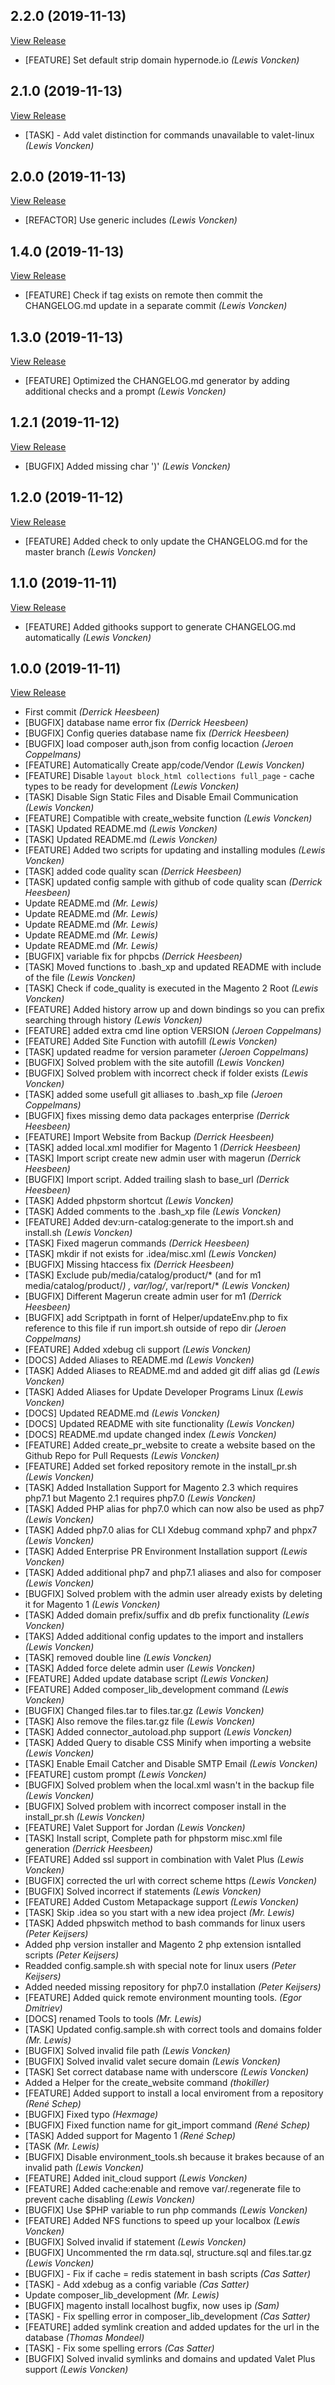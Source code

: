 ## 2.2.0 (2019-11-13)

[View Release](git@github.com:experius/Magento-2-Bash-Localhost-Installation-Script.git/commits/tag/2.2.0)

*  [FEATURE] Set default strip domain hypernode.io *(Lewis Voncken)*


## 2.1.0 (2019-11-13)

[View Release](git@github.com:experius/Magento-2-Bash-Localhost-Installation-Script.git/commits/tag/2.1.0)

*  [TASK] - Add valet distinction for commands unavailable to valet-linux *(Lewis Voncken)*


## 2.0.0 (2019-11-13)

[View Release](git@github.com:experius/Magento-2-Bash-Localhost-Installation-Script.git/commits/tag/2.0.0)

*  [REFACTOR] Use generic includes *(Lewis Voncken)*


## 1.4.0 (2019-11-13)

[View Release](git@github.com:experius/Magento-2-Bash-Localhost-Installation-Script.git/commits/tag/1.4.0)

*  [FEATURE] Check if tag exists on remote then commit the CHANGELOG.md update in a separate commit *(Lewis Voncken)*


## 1.3.0 (2019-11-13)

[View Release](git@github.com:experius/Magento-2-Bash-Localhost-Installation-Script.git/commits/tag/1.3.0)

*  [FEATURE] Optimized the CHANGELOG.md generator by adding additional checks and a prompt *(Lewis Voncken)*


## 1.2.1 (2019-11-12)

[View Release](git@github.com:experius/Magento-2-Bash-Localhost-Installation-Script.git/commits/tag/1.2.1)

*  [BUGFIX] Added missing char ')' *(Lewis Voncken)*


## 1.2.0 (2019-11-12)

[View Release](git@github.com:experius/Magento-2-Bash-Localhost-Installation-Script.git/commits/tag/1.2.0)

*  [FEATURE] Added check to only update the CHANGELOG.md for the master branch *(Lewis Voncken)*


## 1.1.0 (2019-11-11)

[View Release](git@github.com:experius/Magento-2-Bash-Localhost-Installation-Script.git/commits/tag/1.1.0)

*  [FEATURE] Added githooks support to generate CHANGELOG.md automatically *(Lewis Voncken)*


## 1.0.0 (2019-11-11)

[View Release](git@github.com:experius/Magento-2-Bash-Localhost-Installation-Script.git/commits/tag/1.0.0)

*  First commit *(Derrick Heesbeen)*
*  [BUGFIX] database name error fix *(Derrick Heesbeen)*
*  [BUGFIX] Config queries database name fix *(Derrick Heesbeen)*
*  [BUGFIX] load composer auth,json from config locaction *(Jeroen Coppelmans)*
*  [FEATURE] Automatically Create app/code/Vendor *(Lewis Voncken)*
*  [FEATURE] Disable `layout block_html collections full_page` - cache types to be ready for development *(Lewis Voncken)*
*  [TASK] Disable Sign Static Files and Disable Email Communication *(Lewis Voncken)*
*  [FEATURE] Compatible with create_website function *(Lewis Voncken)*
*  [TASK] Updated README.md *(Lewis Voncken)*
*  [TASK] Updated README.md *(Lewis Voncken)*
*  [FEATURE] Added two scripts for updating and installing modules *(Lewis Voncken)*
*  [TASK] added code quality scan *(Derrick Heesbeen)*
*  [TASK] updated config sample with github of code quality scan *(Derrick Heesbeen)*
*  Update README.md *(Mr. Lewis)*
*  Update README.md *(Mr. Lewis)*
*  Update README.md *(Mr. Lewis)*
*  Update README.md *(Mr. Lewis)*
*  Update README.md *(Mr. Lewis)*
*  [BUGFIX] variable fix for phpcbs *(Derrick Heesbeen)*
*  [TASK] Moved functions to .bash_xp and updated README with include of the file *(Lewis Voncken)*
*  [TASK] Check if code_quality is executed in the Magento 2 Root *(Lewis Voncken)*
*  [FEATURE] Added history arrow up and down bindings so you can prefix searching through history *(Lewis Voncken)*
*  [FEATURE] added extra cmd line option VERSION *(Jeroen Coppelmans)*
*  [FEATURE] Added Site Function with autofill *(Lewis Voncken)*
*  [TASK] updated readme for version parameter *(Jeroen Coppelmans)*
*  [BUGFIX] Solved problem with the site autofill *(Lewis Voncken)*
*  [BUGFIX] Solved problem with incorrect check if folder exists *(Lewis Voncken)*
*  [TASK] added some usefull git alliases to .bash_xp file *(Jeroen Coppelmans)*
*  [BUGFIX] fixes missing demo data packages enterprise *(Derrick Heesbeen)*
*  [FEATURE] Import Website from Backup *(Derrick Heesbeen)*
*  [TASK] added local.xml modifier for Magento 1 *(Derrick Heesbeen)*
*  [TASK] Import script create new admin user with magerun *(Derrick Heesbeen)*
*  [BUGFIX] Import script. Added trailing slash to base_url *(Derrick Heesbeen)*
*  [TASK] Added phpstorm shortcut *(Lewis Voncken)*
*  [TASK] Added comments to the .bash_xp file *(Lewis Voncken)*
*  [FEATURE] Added dev:urn-catalog:generate to the import.sh and install.sh *(Lewis Voncken)*
*  [TASK] Fixed magerun commands *(Derrick Heesbeen)*
*  [TASK] mkdir if not exists for .idea/misc.xml *(Lewis Voncken)*
*  [BUGFIX] Missing htaccess fix *(Derrick Heesbeen)*
*  [TASK] Exclude pub/media/catalog/product/* (and for m1 media/catalog/product/*) , var/log/*, var/report/* *(Lewis Voncken)*
*  [BUGFIX] Different Magerun create admin user for m1 *(Derrick Heesbeen)*
*  [BUGFIX] add Scriptpath in fornt of Helper/updateEnv.php to fix reference to this file if run import.sh outside of repo dir *(Jeroen Coppelmans)*
*  [FEATURE] Added xdebug cli support *(Lewis Voncken)*
*  [DOCS] Added Aliases to README.md *(Lewis Voncken)*
*  [TASK] Added Aliases to README.md and added git diff alias gd *(Lewis Voncken)*
*  [TASK] Added Aliases for Update Developer Programs Linux *(Lewis Voncken)*
*  [DOCS] Updated README.md *(Lewis Voncken)*
*  [DOCS] Updated README with site functionality *(Lewis Voncken)*
*  [DOCS] README.md update changed index *(Lewis Voncken)*
*  [FEATURE] Added create_pr_website to create a website based on the Github Repo for Pull Requests *(Lewis Voncken)*
*  [FEATURE] Added set forked repository remote in the install_pr.sh *(Lewis Voncken)*
*  [TASK] Added Installation Support for Magento 2.3 which requires php7.1 but Magento 2.1 requires php7.0 *(Lewis Voncken)*
*  [TASK] Added PHP alias for php7.0 which can now also be used as php7 *(Lewis Voncken)*
*  [TASK] Added php7.0 alias for CLI Xdebug command xphp7 and phpx7 *(Lewis Voncken)*
*  [TASK] Added Enterprise PR Environment Installation support *(Lewis Voncken)*
*  [TASK] Added additional php7 and php7.1 aliases and also for composer *(Lewis Voncken)*
*  [BUGFIX] Solved problem with the admin user already exists by deleting it for Magento 1 *(Lewis Voncken)*
*  [TASK] Added domain prefix/suffix and db prefix functionality *(Lewis Voncken)*
*  [TAKS] Added additional config updates to the import and installers *(Lewis Voncken)*
*  [TASK] removed double line *(Lewis Voncken)*
*  [TASK] Added force delete admin user *(Lewis Voncken)*
*  [FEATURE] Added update database script *(Lewis Voncken)*
*  [FEATURE] Added composer_lib_development command *(Lewis Voncken)*
*  [BUGFIX] Changed files.tar to files.tar.gz *(Lewis Voncken)*
*  [TASK] Also remove the files.tar.gz file *(Lewis Voncken)*
*  [TASK] Added connector_autoload.php support *(Lewis Voncken)*
*  [TASK] Added Query to disable CSS Minify when importing a website *(Lewis Voncken)*
*  [TASK] Enable Email Catcher and Disable SMTP Email *(Lewis Voncken)*
*  [FEATURE] custom prompt *(Lewis Voncken)*
*  [BUGFIX] Solved problem when the local.xml wasn't in the backup file *(Lewis Voncken)*
*  [BUGFIX] Solved problem with incorrect composer install in the install_pr.sh *(Lewis Voncken)*
*  [FEATURE] Valet Support for Jordan *(Lewis Voncken)*
*  [TASK] Install script, Complete path for phpstorm misc.xml file generation *(Derrick Heesbeen)*
*  [FEATURE] Added ssl support in combination with Valet Plus *(Lewis Voncken)*
*  [BUGFIX] corrected the url with correct scheme https *(Lewis Voncken)*
*  [BUGFIX] Solved incorrect if statements *(Lewis Voncken)*
*  [FEATURE] Added Custom Metapackage support *(Lewis Voncken)*
*  [TASK] Skip .idea so you start with a new idea project *(Mr. Lewis)*
*  [TASK] Added phpswitch method to bash commands for linux users *(Peter Keijsers)*
*  Added php version installer and Magento 2 php extension isntalled scripts *(Peter Keijsers)*
*  Readded config.sample.sh with special note for linux users *(Peter Keijsers)*
*  Added needed missing repository for php7.0 installation *(Peter Keijsers)*
*  [FEATURE] Added quick remote environment mounting tools. *(Egor Dmitriev)*
*  [DOCS] renamed Tools to tools *(Mr. Lewis)*
*  [TASK] Updated config.sample.sh with correct tools and domains folder *(Mr. Lewis)*
*  [BUGFIX] Solved invalid file path *(Lewis Voncken)*
*  [BUGFIX] Solved invalid valet secure domain *(Lewis Voncken)*
*  [TASK] Set correct database name with underscore *(Lewis Voncken)*
*  Added a Helper for the create_website command *(thokiller)*
*  [FEATURE] Added support to install a local enviroment from a repository *(René Schep)*
*  [BUGFIX] Fixed typo *(Hexmage)*
*  [BUGFIX] Fixed function name for git_import command *(René Schep)*
*  [TASK] Added support for Magento 1 *(René Schep)*
*  [TASK *(Mr. Lewis)*
*  [BUGFIX] Disable environment_tools.sh because it brakes because of an invalid path *(Lewis Voncken)*
*  [FEATURE] Added init_cloud support *(Lewis Voncken)*
*  [FEATURE] Added cache:enable and remove var/.regenerate file to prevent cache disabling *(Lewis Voncken)*
*  [BUGFIX] Use $PHP variable to run php commands *(Lewis Voncken)*
*  [FEATURE] Added NFS functions to speed up your localbox *(Lewis Voncken)*
*  [BUGFIX] Solved invalid if statement *(Lewis Voncken)*
*  [BUGFIX] Uncommented the rm data.sql, structure.sql and files.tar.gz *(Lewis Voncken)*
*  [BUGFIX] - Fix if cache = redis statement in bash scripts *(Cas Satter)*
*  [TASK] - Add xdebug as a config variable *(Cas Satter)*
*  Update composer_lib_development *(Mr. Lewis)*
*  [BUGFIX] magento install localhost bugfix, now uses ip *(Sam)*
*  [TASK] - Fix spelling error in composer_lib_development *(Cas Satter)*
*  [FEATURE] added symlink creation and added updates for the url in the database *(Thomas Mondeel)*
*  [TASK] - Fix some spelling errors *(Cas Satter)*
*  [BUGFIX] Solved invalid symlinks and domains and updated Valet Plus support *(Lewis Voncken)*


